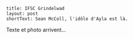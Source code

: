 ```
title: IFSC Grindelwad
layout: post
shortText: Sean McColl, l'idôle d'Ayla est là.
```

Texte et photo arrivent...

